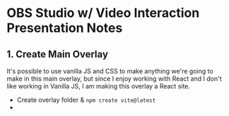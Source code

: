 # OBS Studio w/ Video Interaction Presentation Notes

## 1. Create Main Overlay

It's possible to use vanilla JS and CSS to make anything we're going to make in this main overlay, but since I enjoy working with React and I don't like working in Vanilla JS, I am making this overlay a React site.

- Create overlay folder & `npm create vite@latest`
-
